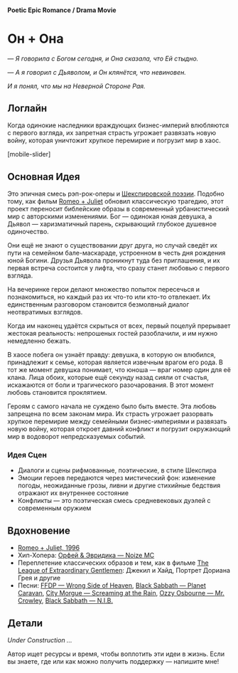 #### Poetic Epic Romance / Drama Movie

# Он + Она

*— Я говорила с Богом сегодня, и Она сказала, что Ей стыдно.*

*— А я говорил с Дьяволом, и Он клянётся, что невиновен.*

*И я понял, что мы на Неверной Стороне Рая.*

## Логлайн

Когда одинокие наследники враждующих бизнес-империй влюбляются с первого взгляда, их запретная страсть угрожает развязать новую войну, которая уничтожит хрупкое перемирие и погрузит мир в хаос.

[mobile-slider]

## Основная Идея

Это эпичная смесь рэп-рок-оперы и [Шекспировской поэзии](https://en.wikipedia.org/wiki/William_Shakespeare). Подобно тому, как фильм [Romeo + Juliet](https://www.imdb.com/title/tt0117509/) обновил классическую трагедию, этот проект переносит библейские образы в современный урбанистический мир с авторскими изменениями. Бог — одинокая юная девушка, а Дьявол — харизматичный парень, скрывающий глубокое душевное одиночество.

Они ещё не знают о существовании друг друга, но случай сведёт их пути на семейном бале-маскараде, устроенном в честь дня рождения юной Богини. Друзья Дьявола проникнут туда без приглашения, и их первая встреча состоится у лифта, что сразу станет любовью с первого взгляда.

На вечеринке герои делают множество попыток пересечься и познакомиться, но каждый раз их что-то или кто-то отвлекает. Их единственным разговором становится безмолвный диалог неотвратимых взглядов.

Когда им наконец удаётся скрыться от всех, первый поцелуй прерывает жестокая реальность: непрошеных гостей разоблачили, и им нужно немедленно бежать.

В хаосе побега он узнаёт правду: девушка, в которую он влюбился, принадлежит к семье, которая является извечным врагом его рода. В тот же момент девушка понимает, что юноша — враг номер один для её клана. Лица обоих, которые ещё секунду назад сияли от счастья, искажаются от боли и трагического разочарования. В этот момент любовь становится проклятием.

Героям с самого начала не суждено было быть вместе. Эта любовь запрещена по всем законам мира. Их страсть угрожает разорвать хрупкое перемирие между семейными бизнес-империями и развязать новую войну, которая откроет давний конфликт и погрузит окружающий мир в водоворот непредсказуемых событий.

### Идея Сцен

- Диалоги и сцены рифмованные, поэтические, в стиле Шекспира
- Эмоции героев передаются через мистический фон: изменение погоды, неожиданные грозы, ливни и другие стихийные бедствия отражают их внутреннее состояние
- Конфликты — это поэтическая смесь средневековых дуэлей с современным оружием

## Вдохновение

- [Romeo + Juliet, 1996](https://www.imdb.com/title/tt0117509/)
- Хип-Хопера: [Орфей & Эвридика — Noize MC](https://www.youtube.com/watch?v=TbMYvqA8Tj4)
- Переплетение классических образов и тем, как в фильме [The League of Extraordinary Gentlemen](https://www.imdb.com/title/tt0311429/): Джекил и Хайд, Портрет Дориана Грея и другие
- Песни: [FFDP — Wrong Side of Heaven](https://open.spotify.com/track/11Ojp7JniVvwd0gmgvyKkd?si=_gtX3nIgTeOAt1k6oQf8Jg), [Black Sabbath — Planet Caravan](https://open.spotify.com/track/4VAAXfLf8YPiO1LzyYnMKb?si=H0yObqdcSwCUoofQdVV40g), [City Morgue — Screaming at the Rain](https://open.spotify.com/track/6dIMYXE0iAoXfjQGU1aFdy?si=rYTE-KXxTc2y6L4JSgZ-qw), [Ozzy Osbourne — Mr. Crowley](https://open.spotify.com/track/2ov8L95QD25TLpZAZPYWXL?si=FYXiBytqTp6G4HuEqX9B6A), [Black Sabbath — N.I.B.](https://open.spotify.com/track/3XclwoQxz4p6Dl7VUf90KW?si=6FHvsCUZREOZ4LxJcTXKfA)

## Детали

*Under Construction …*

Автор ищет ресурсы и время, чтобы воплотить эти идеи в жизнь. Если вы знаете, где или как можно получить поддержку — напишите мне!